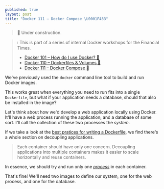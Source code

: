 ```yaml
---
published: true
layout: post
title: "Docker 111 – Docker Compose \U0001F433"
---
```


> 🚧 Under construction.

> ℹ️ This is part of a series of internal Docker workshops for the Financial Times.
> 
> * [Docker 101 – How do I use Docker? 🐳](https://uncomplicated.systems/2018/05/23/docker-101.html)
> * [Docker 110 – Dockerfiles & Volumes 🐳](https://uncomplicated.systems/2018/06/05/docker-0110-dockerfiles-and-volumes.html)
> * [Docker 111 – Docker Compose 🐳](https://uncomplicated.systems/2018/06/19/docker-0111-docker-compose.html)

We've previously used the `docker` command line tool to build and run Docker images.

This works great when everything you need to run fits into a single `Dockerfile`, but what if your application needs a database, should that also be installed in the image?

Let's think about how we'd develop a web application locally using Docker. It'll have a web process running the application, and a database of some sort. I'll call the collection of these two processes the _system_.

If we take a look at the [best pratices for writing a Dockerfile](https://docs.docker.com/develop/develop-images/dockerfile_best-practices/#decouple-applications), we find there's a whole section on decoupling applications.

> Each container should have only one concern. Decoupling applications into multiple containers makes it easier to scale horizontally and reuse containers.

In essence, we should try and run only one [_process_](https://en.wikipedia.org/wiki/Process_(computing)) in each container.

That's fine! We'll need two images to define our system, one for the web process, and one for the database.
